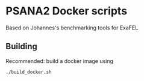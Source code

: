 # PSANA2 Docker scripts 

Based on Johannes's benchmarking tools for ExaFEL

## Building

Recommended: build a docker image using
```bash
./build_docker.sh
```

